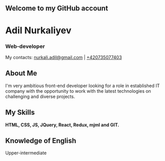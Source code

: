 ## Welcome to my GitHub account

# Adil Nurkaliyev

### Web-developer
My contacts: [nurkali.adil@gmail.com](nurkali.adil@gmail.com) | [+420735077403](tel:+420735077403)

## About Me
I'm very ambitious front-end developer looking for a role in established IT company with the opportunity to work with the latest technologies on challenging and diverse projects.

## My Skills
**HTML, CSS, JS, JQuery, React, Redux, mjml and GIT.**

## Knowledge of English
Upper-intermediate
